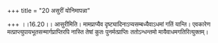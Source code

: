 +++
title = "20 असुरीं योनिमापन्ना"

+++
।।16.20।। आसुरीमिति। मामप्राप्यैव दृष्ट्यादिनाऽप्यसम्बध्यैवाऽधमां गतिं
यान्ति। एवकारेण मत्प्राप्त्युपायभूतसन्मार्गप्राप्तिरपि नास्ति तेषां कुतः
पुनर्मत्प्राप्तिः ततोऽन्धन्तमो मायैवाधमगतिरित्युक्तम्।
